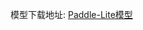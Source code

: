 模型下载地址: [Paddle-Lite模型](https://github.com/PaddlePaddle/PaddleOCR/blob/release/2.4/doc/doc_ch/models_list.md#Paddle-Lite模型)